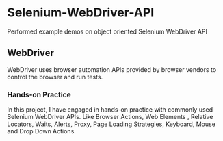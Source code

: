 # Selenium-WebDriver-API
Performed example demos on object oriented Selenium WebDriver API

## WebDriver
WebDriver uses browser automation APIs provided by browser vendors to control the browser and run tests. 

### Hands-on Practice
In this project, I have engaged in hands-on practice with commonly used Selenium WebDriver APIs. Like Browser Actions, Web Elements , Relative Locators, Waits, Alerts, Proxy, Page Loading Strategies, Keyboard, Mouse and Drop Down Actions. 




